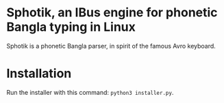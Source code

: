 # Sphotik, an IBus engine for phonetic Bangla typing in Linux

Sphotik is a phonetic Bangla parser, in spirit of the famous Avro keyboard.

# Installation

Run the installer with this command: `python3 installer.py`.
